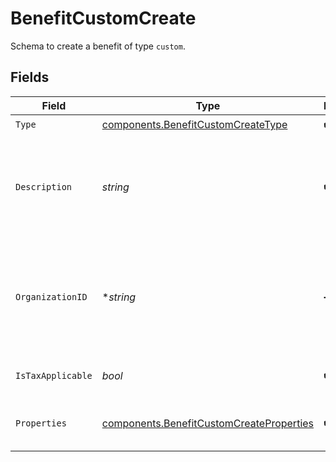 # BenefitCustomCreate

Schema to create a benefit of type `custom`.


## Fields

| Field                                                                                                | Type                                                                                                 | Required                                                                                             | Description                                                                                          |
| ---------------------------------------------------------------------------------------------------- | ---------------------------------------------------------------------------------------------------- | ---------------------------------------------------------------------------------------------------- | ---------------------------------------------------------------------------------------------------- |
| `Type`                                                                                               | [components.BenefitCustomCreateType](../../models/components/benefitcustomcreatetype.md)             | :heavy_check_mark:                                                                                   | N/A                                                                                                  |
| `Description`                                                                                        | *string*                                                                                             | :heavy_check_mark:                                                                                   | The description of the benefit. Will be displayed on products having this benefit.                   |
| `OrganizationID`                                                                                     | **string*                                                                                            | :heavy_minus_sign:                                                                                   | The ID of the organization owning the benefit. **Required unless you use an organization token.**    |
| `IsTaxApplicable`                                                                                    | *bool*                                                                                               | :heavy_check_mark:                                                                                   | Whether the benefit is taxable.                                                                      |
| `Properties`                                                                                         | [components.BenefitCustomCreateProperties](../../models/components/benefitcustomcreateproperties.md) | :heavy_check_mark:                                                                                   | Properties for creating a benefit of type `custom`.                                                  |